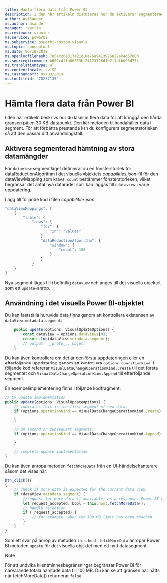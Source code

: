 ```yaml
---
title: Hämta flera data från Power BI
description: I den här artikeln diskuteras hur du aktiverar segmenterad hämtning av stora datamängder för visuella Power BI-objekt.
author: AviSander
ms.author: asander
manager: rkarlin
ms.reviewer: sranins
ms.service: powerbi
ms.subservice: powerbi-custom-visuals
ms.topic: conceptual
ms.date: 06/18/2019
ms.openlocfilehash: 7e5ecc0e317a21d10e76e9413926822ac4d6760b
ms.sourcegitcommit: b602cdffa80653bc24123726d1d7f1afbd93d77c
ms.translationtype: HT
ms.contentlocale: sv-SE
ms.lasthandoff: 09/03/2019
ms.locfileid: "70237135"
---
```

# <a name="fetch-more-data-from-power-bi"></a>Hämta flera data från Power BI

I den här artikeln beskrivs hur du läser in flera data för att kringgå den hårda gränsen på en 30 KB-datapunkt. Den här metoden tillhandahåller data i segment. För att förbättra prestanda kan du konfigurera segmentstorleken så att den passar ditt användningsfall.  

## <a name="enable-a-segmented-fetch-of-large-datasets"></a>Aktivera segmenterad hämtning av stora datamängder

För `dataview`-segmentläget definierar du en fönsterstorlek för dataReductionAlgorithm i det visuella objektets *capabilities.json*-fil för den dataViewMapping som krävs. `count` bestämmer fönsterstorleken, vilket begränsar det antal nya datarader som kan läggas till i `dataview` i varje uppdatering.

Lägg till följande kod i filen *capabilities.json*:

```typescript
"dataViewMappings": [
    {
        "table": {
            "rows": {
                "for": {
                    "in": "values"
                },
                "dataReductionAlgorithm": {
                    "window": {
                        "count": 100
                    }
                }
            }
    }
]
```

Nya segment läggs till i befintlig `dataview` och anges till det visuella objektet som ett `update`-anrop.

## <a name="usage-in-the-power-bi-visual"></a>Användning i det visuella Power BI-objektet

Du kan fastställa huruvida data finns genom att kontrollera existensen av `dataView.metadata.segment`:

```typescript
    public update(options: VisualUpdateOptions) {
        const dataView = options.dataViews[0];
        console.log(dataView.metadata.segment);
        // output: __proto__: Object
    }
```

Du kan även kontrollera om det är den första uppdateringen eller en efterföljande uppdatering genom att kontrollera `options.operationKind`. I följande kod refererar `VisualDataChangeOperationKind.Create` till det första segmentet och `VisualDataChangeOperationKind.Append` till efterföljande segment.

En exempelimplementering finns i följande kodfragment:

```typescript
// CV update implementation
public update(options: VisualUpdateOptions) {
    // indicates this is the first segment of new data.
    if (options.operationKind == VisualDataChangeOperationKind.Create) {

    }

    // on second or subsequent segments:
    if (options.operationKind == VisualDataChangeOperationKind.Append) {

    }

    // complete update implementation
}
```

Du kan även anropa metoden `fetchMoreData` från en UI-händelsehanterare såsom det visas här:

```typescript
btn_click(){
{
    // check if more data is expected for the current data view
    if (dataView.metadata.segment) {
        //request for more data if available; as a response, Power BI will call update method
        let request_accepted: bool = this.host.fetchMoreData();
        // handle rejection
        if (!request_accepted) {
            // for example, when the 100 MB limit has been reached
        }
    }
}
```

Som ett svar på anrop av metoden `this.host.fetchMoreData` anropar Power BI metoden `update` för det visuella objektet med ett nytt datasegment.

> [!NOTE]
> För att undvika klientminnesbegränsningar begränsar Power BI för närvarande totala hämtade data till 100 MB. Du kan se att gränsen har nåtts när fetchMoreData() returnerar `false`.
